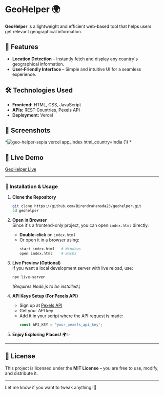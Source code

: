 # GeoHelper 🌍  

**GeoHelper** is a lightweight and efficient web-based tool that helps users get relevant geographical information.  

## 🚀 Features  
- **Location Detection** – Instantly fetch and display any country's geographical information.   
- **User-Friendly Interface** – Simple and intuitive UI for a seamless experience.  

## 🛠️ Technologies Used  
- **Frontend:** HTML, CSS, JavaScript  
- **APIs:** REST Countries, Pexels API  
- **Deployment:** Vercel  

## 📸 Screenshots  
*![geo-helper-sepia vercel app_index html_country=India (1)](https://github.com/user-attachments/assets/b1be2c88-fad1-4965-acc6-3c1b97c98002)
*  

## 🔗 Live Demo  
[GeoHelper Live](https://geo-helper-sepia.vercel.app/)

---

### 🚀 Installation & Usage  

1. **Clone the Repository**  
   ```bash
   git clone https://github.com/BirendraHansda23/geohelper.git
   cd geohelper
   ```

2. **Open in Browser**  
   Since it's a frontend-only project, you can open `index.html` directly:  
   - **Double-click** on `index.html`  
   - Or open it in a browser using:  
     ```bash
     start index.html   # Windows  
     open index.html    # macOS  
     ```

3. **Live Preview (Optional)**  
   If you want a local development server with live reload, use:  
   ```bash
   npx live-server  
   ```
   *(Requires Node.js to be installed.)*  

4. **API Keys Setup (For Pexels API)**  
   - Sign up at [Pexels API](https://www.pexels.com/api/)  
   - Get your API key  
   - Add it in your script where the API request is made:  
     ```js
     const API_KEY = "your_pexels_api_key";  
     ```

5. **Enjoy Exploring Places!** 🌍✨  

---


## 📜 License  
This project is licensed under the **MIT License** – you are free to use, modify, and distribute it.  

---

Let me know if you want to tweak anything! 🚀
